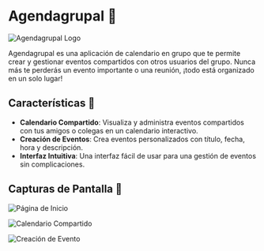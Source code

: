 # Agendagrupal 📅

![Agendagrupal Logo](logo.png)

Agendagrupal es una aplicación de calendario en grupo que te permite crear y gestionar eventos compartidos con otros usuarios del grupo. Nunca más te perderás un evento importante o una reunión, ¡todo está organizado en un solo lugar! 

## Características 🌟

- **Calendario Compartido**: Visualiza y administra eventos compartidos con tus amigos o colegas en un calendario interactivo.
- **Creación de Eventos**: Crea eventos personalizados con título, fecha, hora y descripción.
- **Interfaz Intuitiva**: Una interfaz fácil de usar para una gestión de eventos sin complicaciones.

## Capturas de Pantalla 📸

![Página de Inicio](screenshots/home.png)

![Calendario Compartido](screenshots/calendar.png)

![Creación de Evento](screenshots/create-event.png)
 
